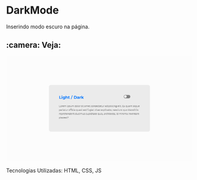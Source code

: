 <h1>DarkMode</h1>
<p>Inserindo modo escuro na página.</p>
<h2> :camera: Veja: </h2>
<img alt="gif" src="https://github.com/Hebert324/Darkmode/blob/main/gif/Darkmode.gif">
<p>Tecnologias Utilizadas: HTML, CSS, JS</p>
